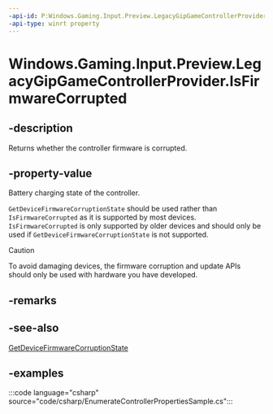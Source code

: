 ```yaml
---
-api-id: P:Windows.Gaming.Input.Preview.LegacyGipGameControllerProvider.IsFirmwareCorrupted
-api-type: winrt property
---
```


# Windows.Gaming.Input.Preview.LegacyGipGameControllerProvider.IsFirmwareCorrupted

<!--
public bool IsFirmwareCorrupted { get; }
-->

## -description

Returns whether the controller firmware is corrupted.

## -property-value

Battery charging state of the controller.

`GetDeviceFirmwareCorruptionState` should be used rather than `IsFirmwareCorrupted` as it is supported by most devices. `IsFirmwareCorrupted` is only supported by older devices and should only be used if `GetDeviceFirmwareCorruptionState` is not supported.

> [!CAUTION]
> To avoid damaging devices, the firmware corruption and update APIs should only be used with hardware you have developed.

## -remarks

## -see-also

[GetDeviceFirmwareCorruptionState](legacygipgamecontrollerprovider_getdevicefirmwarecorruptionstate.md)

## -examples

:::code language="csharp" source="code/csharp/EnumerateControllerPropertiesSample.cs":::

